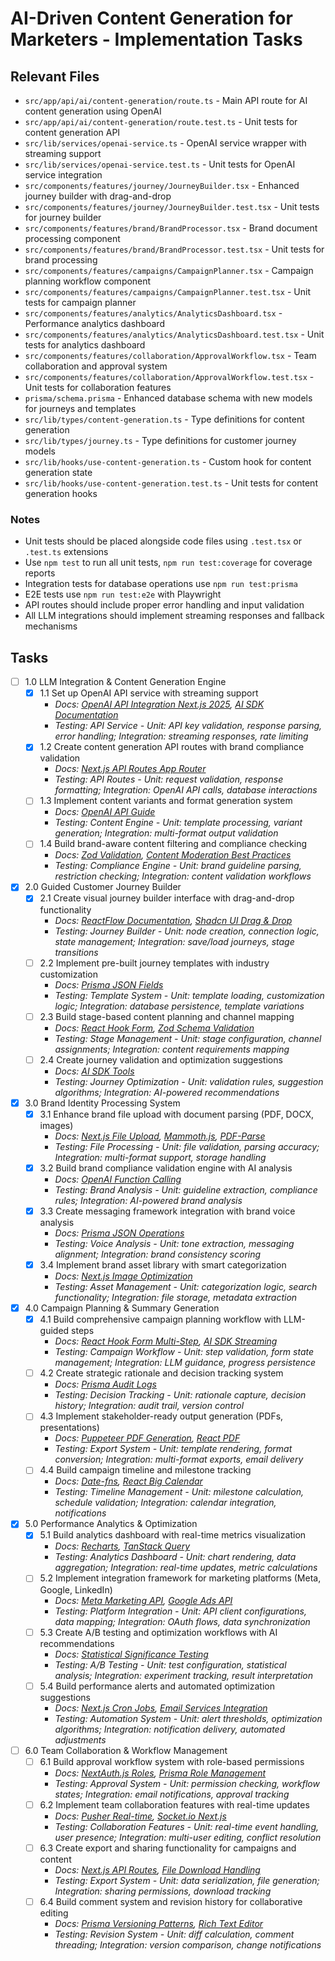 # AI-Driven Content Generation for Marketers - Implementation Tasks

## Relevant Files

- `src/app/api/ai/content-generation/route.ts` - Main API route for AI content generation using OpenAI
- `src/app/api/ai/content-generation/route.test.ts` - Unit tests for content generation API
- `src/lib/services/openai-service.ts` - OpenAI service wrapper with streaming support
- `src/lib/services/openai-service.test.ts` - Unit tests for OpenAI service integration
- `src/components/features/journey/JourneyBuilder.tsx` - Enhanced journey builder with drag-and-drop
- `src/components/features/journey/JourneyBuilder.test.tsx` - Unit tests for journey builder
- `src/components/features/brand/BrandProcessor.tsx` - Brand document processing component
- `src/components/features/brand/BrandProcessor.test.tsx` - Unit tests for brand processing
- `src/components/features/campaigns/CampaignPlanner.tsx` - Campaign planning workflow component
- `src/components/features/campaigns/CampaignPlanner.test.tsx` - Unit tests for campaign planner
- `src/components/features/analytics/AnalyticsDashboard.tsx` - Performance analytics dashboard
- `src/components/features/analytics/AnalyticsDashboard.test.tsx` - Unit tests for analytics dashboard
- `src/components/features/collaboration/ApprovalWorkflow.tsx` - Team collaboration and approval system
- `src/components/features/collaboration/ApprovalWorkflow.test.tsx` - Unit tests for collaboration features
- `prisma/schema.prisma` - Enhanced database schema with new models for journeys and templates
- `src/lib/types/content-generation.ts` - Type definitions for content generation
- `src/lib/types/journey.ts` - Type definitions for customer journey models
- `src/lib/hooks/use-content-generation.ts` - Custom hook for content generation state
- `src/lib/hooks/use-content-generation.test.ts` - Unit tests for content generation hooks

### Notes

- Unit tests should be placed alongside code files using `.test.tsx` or `.test.ts` extensions
- Use `npm test` to run all unit tests, `npm run test:coverage` for coverage reports
- Integration tests for database operations use `npm run test:prisma`
- E2E tests use `npm run test:e2e` with Playwright
- API routes should include proper error handling and input validation
- All LLM integrations should implement streaming responses and fallback mechanisms

## Tasks

- [ ] 1.0 LLM Integration & Content Generation Engine
  - [x] 1.1 Set up OpenAI API service with streaming support
    - *Docs: [OpenAI API Integration Next.js 2025](https://ai-sdk.dev/docs/getting-started/nextjs-app-router), [AI SDK Documentation](https://github.com/openai/openai-assistants-quickstart)*
    - *Testing: API Service - Unit: API key validation, response parsing, error handling; Integration: streaming responses, rate limiting*
  - [x] 1.2 Create content generation API routes with brand compliance validation
    - *Docs: [Next.js API Routes App Router](https://nextjs.org/docs/app/building-your-application/routing/route-handlers)*
    - *Testing: API Routes - Unit: request validation, response formatting; Integration: OpenAI API calls, database interactions*
  - [ ] 1.3 Implement content variants and format generation system
    - *Docs: [OpenAI API Guide](https://platform.openai.com/docs/api-reference/chat)*
    - *Testing: Content Engine - Unit: template processing, variant generation; Integration: multi-format output validation*
  - [ ] 1.4 Build brand-aware content filtering and compliance checking
    - *Docs: [Zod Validation](https://zod.dev/), [Content Moderation Best Practices](https://platform.openai.com/docs/guides/moderation)*
    - *Testing: Compliance Engine - Unit: brand guideline parsing, restriction checking; Integration: content validation workflows*

- [x] 2.0 Guided Customer Journey Builder
  - [x] 2.1 Create visual journey builder interface with drag-and-drop functionality
    - *Docs: [ReactFlow Documentation](https://reactflow.dev/), [Shadcn UI Drag & Drop](https://ui.shadcn.com/)*
    - *Testing: Journey Builder - Unit: node creation, connection logic, state management; Integration: save/load journeys, stage transitions*
  - [ ] 2.2 Implement pre-built journey templates with industry customization
    - *Docs: [Prisma JSON Fields](https://www.prisma.io/docs/orm/prisma-client/special-fields-and-types/working-with-json-fields)*
    - *Testing: Template System - Unit: template loading, customization logic; Integration: database persistence, template variations*
  - [ ] 2.3 Build stage-based content planning and channel mapping
    - *Docs: [React Hook Form](https://react-hook-form.com/), [Zod Schema Validation](https://zod.dev/)*
    - *Testing: Stage Management - Unit: stage configuration, channel assignments; Integration: content requirements mapping*
  - [ ] 2.4 Create journey validation and optimization suggestions
    - *Docs: [AI SDK Tools](https://ai-sdk.dev/docs/ai-sdk-core/tools-and-tool-calling)*
    - *Testing: Journey Optimization - Unit: validation rules, suggestion algorithms; Integration: AI-powered recommendations*

- [x] 3.0 Brand Identity Processing System
  - [x] 3.1 Enhance brand file upload with document parsing (PDF, DOCX, images)
    - *Docs: [Next.js File Upload](https://nextjs.org/docs/app/building-your-application/routing/route-handlers#handling-other-http-methods), [Mammoth.js](https://github.com/mwilliamson/mammoth.js/), [PDF-Parse](https://www.npmjs.com/package/pdf-parse)*
    - *Testing: File Processing - Unit: file validation, parsing accuracy; Integration: multi-format support, storage handling*
  - [x] 3.2 Build brand compliance validation engine with AI analysis
    - *Docs: [OpenAI Function Calling](https://platform.openai.com/docs/guides/function-calling)*
    - *Testing: Brand Analysis - Unit: guideline extraction, compliance rules; Integration: AI-powered brand analysis*
  - [x] 3.3 Create messaging framework integration with brand voice analysis
    - *Docs: [Prisma JSON Operations](https://www.prisma.io/docs/orm/prisma-client/special-fields-and-types/working-with-json-fields)*
    - *Testing: Voice Analysis - Unit: tone extraction, messaging alignment; Integration: brand consistency scoring*
  - [x] 3.4 Implement brand asset library with smart categorization
    - *Docs: [Next.js Image Optimization](https://nextjs.org/docs/app/api-reference/components/image)*
    - *Testing: Asset Management - Unit: categorization logic, search functionality; Integration: file storage, metadata extraction*

- [x] 4.0 Campaign Planning & Summary Generation
  - [x] 4.1 Build comprehensive campaign planning workflow with LLM-guided steps
    - *Docs: [React Hook Form Multi-Step](https://react-hook-form.com/advanced-usage#WizardFunnel), [AI SDK Streaming](https://ai-sdk.dev/docs/ai-sdk-ui/streaming)*
    - *Testing: Campaign Workflow - Unit: step validation, form state management; Integration: LLM guidance, progress persistence*
  - [ ] 4.2 Create strategic rationale and decision tracking system
    - *Docs: [Prisma Audit Logs](https://www.prisma.io/docs/orm/prisma-client/queries/crud#update-or-create-records)*
    - *Testing: Decision Tracking - Unit: rationale capture, decision history; Integration: audit trail, version control*
  - [ ] 4.3 Implement stakeholder-ready output generation (PDFs, presentations)
    - *Docs: [Puppeteer PDF Generation](https://pptr.dev/), [React PDF](https://react-pdf.org/)*
    - *Testing: Export System - Unit: template rendering, format conversion; Integration: multi-format exports, email delivery*
  - [ ] 4.4 Build campaign timeline and milestone tracking
    - *Docs: [Date-fns](https://date-fns.org/), [React Big Calendar](https://github.com/jquense/react-big-calendar)*
    - *Testing: Timeline Management - Unit: milestone calculation, schedule validation; Integration: calendar integration, notifications*

- [x] 5.0 Performance Analytics & Optimization
  - [x] 5.1 Build analytics dashboard with real-time metrics visualization
    - *Docs: [Recharts](https://recharts.org/), [TanStack Query](https://tanstack.com/query/latest)*
    - *Testing: Analytics Dashboard - Unit: chart rendering, data aggregation; Integration: real-time updates, metric calculations*
  - [ ] 5.2 Implement integration framework for marketing platforms (Meta, Google, LinkedIn)
    - *Docs: [Meta Marketing API](https://developers.facebook.com/docs/marketing-api/), [Google Ads API](https://developers.google.com/google-ads/api)*
    - *Testing: Platform Integration - Unit: API client configurations, data mapping; Integration: OAuth flows, data synchronization*
  - [ ] 5.3 Create A/B testing and optimization workflows with AI recommendations
    - *Docs: [Statistical Significance Testing](https://www.optimizely.com/optimization-glossary/statistical-significance/)*
    - *Testing: A/B Testing - Unit: test configuration, statistical analysis; Integration: experiment tracking, result interpretation*
  - [ ] 5.4 Build performance alerts and automated optimization suggestions
    - *Docs: [Next.js Cron Jobs](https://vercel.com/docs/functions/cron-jobs), [Email Services Integration](https://docs.sendgrid.com/api-reference)*
    - *Testing: Automation System - Unit: alert thresholds, optimization algorithms; Integration: notification delivery, automated adjustments*

- [ ] 6.0 Team Collaboration & Workflow Management
  - [ ] 6.1 Build approval workflow system with role-based permissions
    - *Docs: [NextAuth.js Roles](https://next-auth.js.org/configuration/callbacks#role), [Prisma Role Management](https://www.prisma.io/docs/orm/prisma-client/queries/filtering-and-sorting)*
    - *Testing: Approval System - Unit: permission checking, workflow states; Integration: email notifications, approval tracking*
  - [ ] 6.2 Implement team collaboration features with real-time updates
    - *Docs: [Pusher Real-time](https://pusher.com/docs/), [Socket.io Next.js](https://socket.io/how-to/use-with-nextjs)*
    - *Testing: Collaboration Features - Unit: real-time event handling, user presence; Integration: multi-user editing, conflict resolution*
  - [ ] 6.3 Create export and sharing functionality for campaigns and content
    - *Docs: [Next.js API Routes](https://nextjs.org/docs/app/building-your-application/routing/route-handlers), [File Download Handling](https://developer.mozilla.org/en-US/docs/Web/API/URL/createObjectURL)*
    - *Testing: Export System - Unit: data serialization, file generation; Integration: sharing permissions, download tracking*
  - [ ] 6.4 Build comment system and revision history for collaborative editing
    - *Docs: [Prisma Versioning Patterns](https://www.prisma.io/docs/orm/prisma-client/queries/crud), [Rich Text Editor](https://tiptap.dev/)*
    - *Testing: Revision System - Unit: diff calculation, comment threading; Integration: version comparison, change notifications*